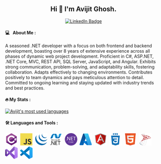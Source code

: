 <div id="header" align="center">
  <h2> Hi 👋 I'm Avijit Ghosh.</h2>
  <div id="badges">
    <a href="https://www.linkedin.com/in/avijitg11">
      <img src="https://img.shields.io/badge/LinkedIn-blue?style=for-the-badge&logo=linkedin&logoColor=white" alt="LinkedIn Badge"/>
    </a>
  </div>
</div>

#### 💻 &nbsp; About Me :
A seasoned .NET developer with a focus on both frontend and backend development, boasting over 8 years of extensive experience across all phases of dynamic web project development. Proficient in C#, ASP.NET, .NET Core, MVC, REST API, SQL Server, JavaScript, and Angular. Exhibits strong communication, problem-solving, and adaptability skills, fostering collaboration. Adapts effectively to changing environments. Contributes positively to team dynamics and pays meticulous attention to detail. Committed to ongoing learning and staying updated with industry trends and best practices.

#### :fire: My Stats :


<a href="https://github.com/avijitg11">
  <img align="center" src="https://github-readme-stats.vercel.app/api/top-langs/?username=avijitg11&theme=light&count_private=true&layout=compact" width="205" alt="Avijit's most used languages" />
</a>
<!-- <a href="https://github.com/avijitghosh11">
 <img align="center" src="https://github-readme-stats.vercel.app/api?username=avijitghosh11&show_icons=true&theme=light&line_height=27&include_all_commits=true&count_private=true&hide=issues,prs,contribs" width="350" alt="Avijit's github stats"/>
</a> -->

#### :hammer_and_wrench: Languages and Tools :
<div>
  <img src="https://github.com/devicons/devicon/blob/master/icons/csharp/csharp-original.svg" title="csharp" alt="csharp" width="40" height="40"/>&nbsp;
  <img src="https://github.com/devicons/devicon/blob/master/icons/javascript/javascript-original.svg" title="JavaScript" alt="JavaScript" width="40" height="40"/>&nbsp;
  <img src="https://github.com/devicons/devicon/blob/master/icons/jquery/jquery-original.svg" title="jquery" alt="jquery" width="40" height="40"/>&nbsp;
  <img src="https://github.com/devicons/devicon/blob/master/icons/dot-net/dot-net-original-wordmark.svg" title="dotnet" alt="dotnet" width="40" height="40"/>&nbsp;
  <img src="https://github.com/devicons/devicon/blob/master/icons/dotnetcore/dotnetcore-original.svg" title="dotnetcore" alt="dotnetcore" width="40" height="40"/>&nbsp;
  <img src="https://github.com/devicons/devicon/blob/master/icons/azure/azure-original.svg" title="azure" alt="azure" width="40" height="40"/>&nbsp;
  <img src="https://github.com/devicons/devicon/blob/master/icons/angularjs/angularjs-original.svg" title="Angular" alt="Angular" width="40" height="40"/>&nbsp;
  <img src="https://github.com/devicons/devicon/blob/master/icons/css3/css3-plain-wordmark.svg"  title="css" alt="css" width="40" height="40"/>&nbsp;
  <img src="https://github.com/devicons/devicon/blob/master/icons/html5/html5-original.svg" title="html" alt="html" width="40" height="40"/>&nbsp;
  <img src="https://github.com/devicons/devicon/blob/master/icons/microsoftsqlserver/microsoftsqlserver-original.svg" title="microsoftsqlserver" alt="microsoftsqlserver" width="40" height="40"/>&nbsp;  
  <img src="https://github.com/devicons/devicon/blob/master/icons/visualstudio/visualstudio-original.svg" title="visualstudio" alt="visualstudio" width="40" height="40"/>&nbsp;
  <img src="https://github.com/devicons/devicon/blob/master/icons/vscode/vscode-original.svg" title="vscode" alt="vscode" width="40" height="40"/>&nbsp;
</div>
